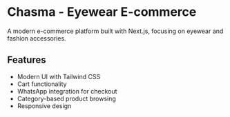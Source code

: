 # Chasma - Eyewear E-commerce

A modern e-commerce platform built with Next.js, focusing on eyewear and fashion accessories.

## Features

- Modern UI with Tailwind CSS
- Cart functionality
- WhatsApp integration for checkout
- Category-based product browsing
- Responsive design
